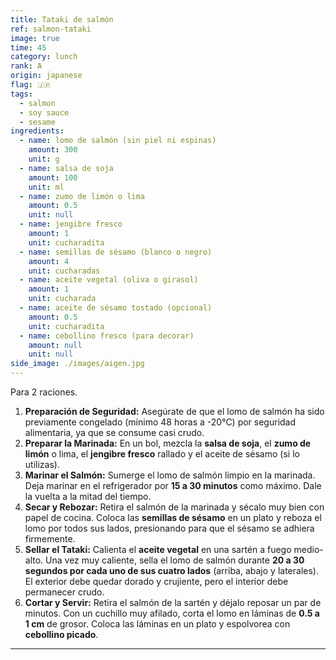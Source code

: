 ```yaml
---
title: Tataki de salmón
ref: salmon-tataki
image: true
time: 45
category: lunch
rank: A
origin: japanese
flag: 🇯🇵
tags:
  - salmon
  - soy sauce
  - sesame
ingredients:
  - name: lomo de salmón (sin piel ni espinas)
    amount: 300
    unit: g
  - name: salsa de soja
    amount: 100
    unit: ml
  - name: zumo de limón o lima
    amount: 0.5
    unit: null
  - name: jengibre fresco
    amount: 1
    unit: cucharadita
  - name: semillas de sésamo (blanco o negro)
    amount: 4
    unit: cucharadas
  - name: aceite vegetal (oliva o girasol)
    amount: 1
    unit: cucharada
  - name: aceite de sésamo tostado (opcional)
    amount: 0.5
    unit: cucharadita
  - name: cebollino fresco (para decorar)
    amount: null
    unit: null
side_image: ./images/aigen.jpg
---
```


Para 2 raciones.

1.  **Preparación de Seguridad:** Asegúrate de que el lomo de salmón ha sido previamente congelado (mínimo 48 horas a -20°C) por seguridad alimentaria, ya que se consume casi crudo.
2.  **Preparar la Marinada:** En un bol, mezcla la **salsa de soja**, el **zumo de limón** o lima, el **jengibre fresco** rallado y el aceite de sésamo (si lo utilizas).
3.  **Marinar el Salmón:** Sumerge el lomo de salmón limpio en la marinada. Deja marinar en el refrigerador por **15 a 30 minutos** como máximo. Dale la vuelta a la mitad del tiempo.
4.  **Secar y Rebozar:** Retira el salmón de la marinada y sécalo muy bien con papel de cocina. Coloca las **semillas de sésamo** en un plato y reboza el lomo por todos sus lados, presionando para que el sésamo se adhiera firmemente.
5.  **Sellar el Tataki:** Calienta el **aceite vegetal** en una sartén a fuego medio-alto. Una vez muy caliente, sella el lomo de salmón durante **20 a 30 segundos por cada uno de sus cuatro lados** (arriba, abajo y laterales). El exterior debe quedar dorado y crujiente, pero el interior debe permanecer crudo.
6.  **Cortar y Servir:** Retira el salmón de la sartén y déjalo reposar un par de minutos. Con un cuchillo muy afilado, corta el lomo en láminas de **0.5 a 1 cm** de grosor. Coloca las láminas en un plato y espolvorea con **cebollino picado**.

---
